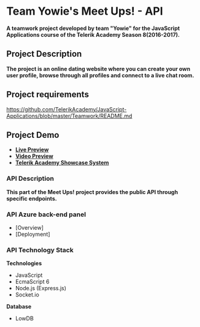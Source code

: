 # Team Yowie's Meet Ups! - API
**A teamwork project developed by team "Yowie" for the JavaScript Applications course of the Telerik Academy Season 8(2016-2017).**

## Project Description
 **The project is an online dating website where you can create your own user profile, browse through all profiles and connect to a live chat room.**
 
 ## Project requirements
https://github.com/TelerikAcademy/JavaScript-Applications/blob/master/Teamwork/README.md

## Project Demo
- [**Live Preview**](https://rawgit.com/FrenchMartiniTM/AttackOfTheViciousFrenchMartinis/master/index.html)
- [**Video Preview**](https://youtu.be/MDx99Mb4ZAk)
- [**Telerik Academy Showcase System**](http://best.telerikacademy.com/projects/575/Attack-Of-The-Vicious-French-Martinis)
 
### API Description
 **This part of the Meet Ups! project provides the public API through specific endpoints.**
 
### API Azure back-end panel
- [Overview]
- [Deployment]

### API Technology Stack
**Technologies**
* JavaScript
* EcmaScript 6
* Node.js (Express.js)
* Socket.io

**Database**
* LowDB
